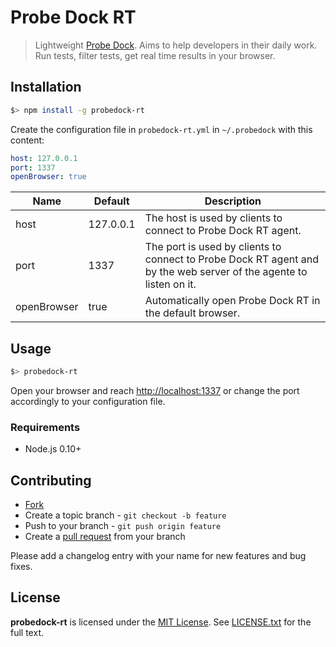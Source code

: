 # Probe Dock RT

> Lightweight [Probe Dock](https://github.com/probedock/probedock). Aims to help developers in their daily work. Run tests, filter tests, get real time results in your browser.

## Installation

```bash
$> npm install -g probedock-rt
```

Create the configuration file in `probedock-rt.yml` in `~/.probedock` with this content:

```yml
host: 127.0.0.1
port: 1337
openBrowser: true
```

| Name         | Default   | Description         |
| ------------ | --------- | ------------------- |
| host         | 127.0.0.1 | The host is used by clients to connect to Probe Dock RT agent. |
| port         | 1337      | The port is used by clients to connect to Probe Dock RT agent and by the web server of the agente to listen on it. |
| openBrowser  | true      | Automatically open Probe Dock RT in the default browser. |

## Usage

```bash
$> probedock-rt
```

Open your browser and reach [http://localhost:1337](http://localhost:1337) or change the port accordingly to your configuration file.

### Requirements

* Node.js 0.10+

## Contributing

* [Fork](https://help.github.com/articles/fork-a-repo)
* Create a topic branch - `git checkout -b feature`
* Push to your branch - `git push origin feature`
* Create a [pull request](http://help.github.com/pull-requests/) from your branch

Please add a changelog entry with your name for new features and bug fixes.

## License

**probedock-rt** is licensed under the [MIT License](http://opensource.org/licenses/MIT).
See [LICENSE.txt](LICENSE.txt) for the full text.
